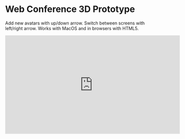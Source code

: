 # Web Conference 3D Prototype

Add new avatars with up/down arrow. Switch between screens with left/right arrow.
Works with MacOS and in browsers with HTML5.

<iframe width="560" height="315" src="https://www.youtube.com/embed/a-IGXSXKbxg" frameborder="0" allow="accelerometer; autoplay; encrypted-media; gyroscope; picture-in-picture" allowfullscreen></iframe>
